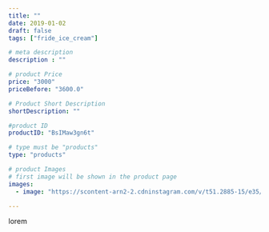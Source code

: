 ```yaml
---
title: ""
date: 2019-01-02
draft: false
tags: ["fride_ice_cream"]

# meta description
description : ""

# product Price
price: "3000"
priceBefore: "3600.0"

# Product Short Description
shortDescription: ""

#product ID
productID: "BsIMaw3gn6t"

# type must be "products"
type: "products"

# product Images
# first image will be shown in the product page
images:
  - image: "https://scontent-arn2-2.cdninstagram.com/v/t51.2885-15/e35/47582990_2665113476862228_701150334038363046_n.jpg?se=7&tp=1&_nc_ht=scontent-arn2-2.cdninstagram.com&_nc_cat=100&_nc_ohc=iWD5AOVqNA0AX_u4FRR&ccb=7-4&oh=9bbb89c95d090d5138a4ce158ca08ac4&oe=6083882E&ig_cache_key=MTk0Nzg2MTQ1NDU3MzE3NDQ0NQ%3D%3D.2-ccb7-4"

---
```

lorem

